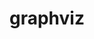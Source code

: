 ---
title: "graphviz"
layout: cache
categories: [package, develop]
meta: {"versions": ["2.49.0", "7.1.0", "8.0.1"], "compilers": ["gcc@=11.3.0", "gcc@=7.3.1", "gcc@=7.5.0"], "oss": ["amzn2", "ubuntu18.04", "ubuntu22.04"], "platforms": ["linux"], "targets": ["ivybridge", "x86_64", "x86_64_v3"], "stacks": ["ml-linux-x86_64-cpu", "ml-linux-x86_64-cuda", "ml-linux-x86_64-rocm", "radiuss"], "num_specs": 47, "num_specs_by_stack": {"radiuss": 36, "ml-linux-x86_64-cuda": 5, "ml-linux-x86_64-cpu": 5, "ml-linux-x86_64-rocm": 5}}
spec_details: [{"hash": "cdclffmjdaia53zdyecreuufhkntkurw", "compiler": "gcc@=7.3.1", "versions": ["2.49.0"], "os": "amzn2", "platform": "linux", "target": "ivybridge", "variants": ["build_system=autotools", "~doc", "~expat", "~ghostscript", "~gtkplus", "~gts", "~java", "~libgd", "~pangocairo", "~poppler", "~qt", "~quartz", "~x"], "stacks": [], "size": "-", "tarball": "https://binaries.spack.io/develop/build_cache/linux-amzn2-ivybridge/gcc-7.3.1/graphviz-2.49.0/linux-amzn2-ivybridge-gcc-7.3.1-graphviz-2.49.0-cdclffmjdaia53zdyecreuufhkntkurw.spack"}, {"hash": "42oodt2r2s2kvgkb77jx5bo2wpmxtd5j", "compiler": "gcc@=7.3.1", "versions": ["2.49.0"], "os": "amzn2", "platform": "linux", "target": "ivybridge", "variants": ["build_system=autotools", "~doc", "~expat", "~ghostscript", "~gtkplus", "~gts", "~java", "~libgd", "~pangocairo", "~poppler", "~qt", "~quartz", "~x"], "stacks": [], "size": "-", "tarball": "https://binaries.spack.io/develop/build_cache/linux-amzn2-ivybridge/gcc-7.3.1/graphviz-2.49.0/linux-amzn2-ivybridge-gcc-7.3.1-graphviz-2.49.0-42oodt2r2s2kvgkb77jx5bo2wpmxtd5j.spack"}, {"hash": "5c7zrf4by2uj7aeugxt5oizrptrwxzws", "compiler": "gcc@=7.3.1", "versions": ["2.49.0"], "os": "amzn2", "platform": "linux", "target": "x86_64_v3", "variants": ["build_system=autotools", "~doc", "~expat", "~ghostscript", "~gtkplus", "~gts", "~java", "~libgd", "~pangocairo", "~poppler", "~qt", "~quartz", "~x"], "stacks": [], "size": "-", "tarball": "https://binaries.spack.io/develop/build_cache/linux-amzn2-x86_64_v3/gcc-7.3.1/graphviz-2.49.0/linux-amzn2-x86_64_v3-gcc-7.3.1-graphviz-2.49.0-5c7zrf4by2uj7aeugxt5oizrptrwxzws.spack"}, {"hash": "gdoh7jf2lsvoiirbpj36tp2dv5rsjwdj", "compiler": "gcc@=7.3.1", "versions": ["2.49.0"], "os": "amzn2", "platform": "linux", "target": "x86_64_v3", "variants": ["~doc", "~expat", "~ghostscript", "~gtkplus", "~gts", "~java", "~libgd", "~pangocairo", "~poppler", "~qt", "~quartz", "~x"], "stacks": [], "size": "-", "tarball": "https://binaries.spack.io/develop/build_cache/linux-amzn2-x86_64_v3/gcc-7.3.1/graphviz-2.49.0/linux-amzn2-x86_64_v3-gcc-7.3.1-graphviz-2.49.0-gdoh7jf2lsvoiirbpj36tp2dv5rsjwdj.spack"}, {"hash": "ig6gh4fghl7d6pkpu2kabycbin3nnip4", "compiler": "gcc@=7.3.1", "versions": ["2.49.0"], "os": "amzn2", "platform": "linux", "target": "x86_64_v3", "variants": ["build_system=autotools", "~doc", "~expat", "~ghostscript", "~gtkplus", "~gts", "~java", "~libgd", "~pangocairo", "~poppler", "~qt", "~quartz", "~x"], "stacks": [], "size": "-", "tarball": "https://binaries.spack.io/develop/build_cache/linux-amzn2-x86_64_v3/gcc-7.3.1/graphviz-2.49.0/linux-amzn2-x86_64_v3-gcc-7.3.1-graphviz-2.49.0-ig6gh4fghl7d6pkpu2kabycbin3nnip4.spack"}, {"hash": "hkcrar7gxwqyzhph23emzvltv3sisobe", "compiler": "gcc@=7.3.1", "versions": ["2.49.0"], "os": "amzn2", "platform": "linux", "target": "x86_64_v3", "variants": ["~doc", "~expat", "~ghostscript", "~gtkplus", "~gts", "~java", "~libgd", "~pangocairo", "~poppler", "~qt", "~quartz", "~x"], "stacks": [], "size": "-", "tarball": "https://binaries.spack.io/develop/build_cache/linux-amzn2-x86_64_v3/gcc-7.3.1/graphviz-2.49.0/linux-amzn2-x86_64_v3-gcc-7.3.1-graphviz-2.49.0-hkcrar7gxwqyzhph23emzvltv3sisobe.spack"}, {"hash": "3cxzw3i6ntsjpnxtcynqls3ovsrqnuhn", "compiler": "gcc@=7.5.0", "versions": ["2.49.0"], "os": "ubuntu18.04", "platform": "linux", "target": "x86_64", "variants": ["~doc", "~expat", "~ghostscript", "~gtkplus", "~gts", "~java", "~libgd", "~pangocairo", "~poppler", "~qt", "~quartz", "~x"], "stacks": ["radiuss"], "size": "-", "tarball": "https://binaries.spack.io/develop/build_cache/linux-ubuntu18.04-x86_64/gcc-7.5.0/graphviz-2.49.0/linux-ubuntu18.04-x86_64-gcc-7.5.0-graphviz-2.49.0-3cxzw3i6ntsjpnxtcynqls3ovsrqnuhn.spack"}, {"hash": "274z7voovsb62dq22gzuhw4lfvnp7npc", "compiler": "gcc@=7.5.0", "versions": ["2.49.0"], "os": "ubuntu18.04", "platform": "linux", "target": "x86_64", "variants": ["~doc", "~expat", "~ghostscript", "~gtkplus", "~gts", "~java", "~libgd", "~pangocairo", "~poppler", "~qt", "~quartz", "~x"], "stacks": ["radiuss"], "size": "-", "tarball": "https://binaries.spack.io/develop/build_cache/linux-ubuntu18.04-x86_64/gcc-7.5.0/graphviz-2.49.0/linux-ubuntu18.04-x86_64-gcc-7.5.0-graphviz-2.49.0-274z7voovsb62dq22gzuhw4lfvnp7npc.spack"}, {"hash": "54gvach4pahn57zduwopjy4hhq4v4mhq", "compiler": "gcc@=7.5.0", "versions": ["2.49.0"], "os": "ubuntu18.04", "platform": "linux", "target": "x86_64", "variants": ["~doc", "~expat", "~ghostscript", "~gtkplus", "~gts", "~java", "~libgd", "~pangocairo", "~poppler", "~qt", "~quartz", "~x"], "stacks": ["radiuss"], "size": "-", "tarball": "https://binaries.spack.io/develop/build_cache/linux-ubuntu18.04-x86_64/gcc-7.5.0/graphviz-2.49.0/linux-ubuntu18.04-x86_64-gcc-7.5.0-graphviz-2.49.0-54gvach4pahn57zduwopjy4hhq4v4mhq.spack"}, {"hash": "5ziko3smrcnpptgbpslm4cysibl4kt6y", "compiler": "gcc@=7.5.0", "versions": ["2.49.0"], "os": "ubuntu18.04", "platform": "linux", "target": "x86_64", "variants": ["~doc", "~expat", "~ghostscript", "~gtkplus", "~gts", "~java", "~libgd", "~pangocairo", "~poppler", "~qt", "~quartz", "~x"], "stacks": ["radiuss"], "size": "-", "tarball": "https://binaries.spack.io/develop/build_cache/linux-ubuntu18.04-x86_64/gcc-7.5.0/graphviz-2.49.0/linux-ubuntu18.04-x86_64-gcc-7.5.0-graphviz-2.49.0-5ziko3smrcnpptgbpslm4cysibl4kt6y.spack"}, {"hash": "akjve67krucqzgd3k7i22h3pkdm4lvcs", "compiler": "gcc@=7.5.0", "versions": ["2.49.0"], "os": "ubuntu18.04", "platform": "linux", "target": "x86_64", "variants": ["build_system=autotools", "~doc", "~expat", "~ghostscript", "~gtkplus", "~gts", "~java", "~libgd", "~pangocairo", "~poppler", "~qt", "~quartz", "~x"], "stacks": ["radiuss"], "size": "-", "tarball": "https://binaries.spack.io/develop/build_cache/linux-ubuntu18.04-x86_64/gcc-7.5.0/graphviz-2.49.0/linux-ubuntu18.04-x86_64-gcc-7.5.0-graphviz-2.49.0-akjve67krucqzgd3k7i22h3pkdm4lvcs.spack"}, {"hash": "76xn4epm4blgtczokv43hen6g3njxbik", "compiler": "gcc@=7.5.0", "versions": ["2.49.0"], "os": "ubuntu18.04", "platform": "linux", "target": "x86_64", "variants": ["build_system=autotools", "~doc", "~expat", "~ghostscript", "~gtkplus", "~gts", "~java", "~libgd", "~pangocairo", "~poppler", "~qt", "~quartz", "~x"], "stacks": ["radiuss"], "size": "-", "tarball": "https://binaries.spack.io/develop/build_cache/linux-ubuntu18.04-x86_64/gcc-7.5.0/graphviz-2.49.0/linux-ubuntu18.04-x86_64-gcc-7.5.0-graphviz-2.49.0-76xn4epm4blgtczokv43hen6g3njxbik.spack"}, {"hash": "bfyxdf5c6bfho7hujlhe3l2jc3q67bzq", "compiler": "gcc@=7.5.0", "versions": ["2.49.0"], "os": "ubuntu18.04", "platform": "linux", "target": "x86_64", "variants": ["~doc", "~expat", "~ghostscript", "~gtkplus", "~gts", "~java", "~libgd", "~pangocairo", "~poppler", "~qt", "~quartz", "~x"], "stacks": ["radiuss"], "size": "-", "tarball": "https://binaries.spack.io/develop/build_cache/linux-ubuntu18.04-x86_64/gcc-7.5.0/graphviz-2.49.0/linux-ubuntu18.04-x86_64-gcc-7.5.0-graphviz-2.49.0-bfyxdf5c6bfho7hujlhe3l2jc3q67bzq.spack"}, {"hash": "vlfrk7pwz5tlta7rtr7xn4i7u7d7dafm", "compiler": "gcc@=7.5.0", "versions": ["2.49.0"], "os": "ubuntu18.04", "platform": "linux", "target": "x86_64", "variants": ["~doc", "~expat", "~ghostscript", "~gtkplus", "~gts", "~java", "~libgd", "~pangocairo", "~poppler", "~qt", "~quartz", "~x"], "stacks": ["radiuss"], "size": "-", "tarball": "https://binaries.spack.io/develop/build_cache/linux-ubuntu18.04-x86_64/gcc-7.5.0/graphviz-2.49.0/linux-ubuntu18.04-x86_64-gcc-7.5.0-graphviz-2.49.0-vlfrk7pwz5tlta7rtr7xn4i7u7d7dafm.spack"}, {"hash": "ygcsxb5rthzqhjlywzmw62ajextf33do", "compiler": "gcc@=7.5.0", "versions": ["2.49.0"], "os": "ubuntu18.04", "platform": "linux", "target": "x86_64", "variants": ["~doc", "~expat", "~ghostscript", "~gtkplus", "~gts", "~java", "~libgd", "~pangocairo", "~poppler", "~qt", "~quartz", "~x"], "stacks": ["radiuss"], "size": "-", "tarball": "https://binaries.spack.io/develop/build_cache/linux-ubuntu18.04-x86_64/gcc-7.5.0/graphviz-2.49.0/linux-ubuntu18.04-x86_64-gcc-7.5.0-graphviz-2.49.0-ygcsxb5rthzqhjlywzmw62ajextf33do.spack"}, {"hash": "gx2nbuxglp4vwkrlhgx7alh62k7knr4k", "compiler": "gcc@=7.5.0", "versions": ["2.49.0"], "os": "ubuntu18.04", "platform": "linux", "target": "x86_64", "variants": ["~doc", "~expat", "~ghostscript", "~gtkplus", "~gts", "~java", "~libgd", "~pangocairo", "~poppler", "~qt", "~quartz", "~x"], "stacks": ["radiuss"], "size": "-", "tarball": "https://binaries.spack.io/develop/build_cache/linux-ubuntu18.04-x86_64/gcc-7.5.0/graphviz-2.49.0/linux-ubuntu18.04-x86_64-gcc-7.5.0-graphviz-2.49.0-gx2nbuxglp4vwkrlhgx7alh62k7knr4k.spack"}, {"hash": "3pspshz575ldlmet2mhg4sfe5r77sbqj", "compiler": "gcc@=7.5.0", "versions": ["2.49.0"], "os": "ubuntu18.04", "platform": "linux", "target": "x86_64", "variants": ["~doc", "~expat", "~ghostscript", "~gtkplus", "~gts", "~java", "~libgd", "~pangocairo", "~poppler", "~qt", "~quartz", "~x"], "stacks": ["radiuss"], "size": "-", "tarball": "https://binaries.spack.io/develop/build_cache/linux-ubuntu18.04-x86_64/gcc-7.5.0/graphviz-2.49.0/linux-ubuntu18.04-x86_64-gcc-7.5.0-graphviz-2.49.0-3pspshz575ldlmet2mhg4sfe5r77sbqj.spack"}, {"hash": "x5bvc5pfam6gl7prpjmqqyecjynvhiwl", "compiler": "gcc@=7.5.0", "versions": ["2.49.0"], "os": "ubuntu18.04", "platform": "linux", "target": "x86_64", "variants": ["~doc", "~expat", "~ghostscript", "~gtkplus", "~gts", "~java", "~libgd", "~pangocairo", "~poppler", "~qt", "~quartz", "~x"], "stacks": ["radiuss"], "size": "-", "tarball": "https://binaries.spack.io/develop/build_cache/linux-ubuntu18.04-x86_64/gcc-7.5.0/graphviz-2.49.0/linux-ubuntu18.04-x86_64-gcc-7.5.0-graphviz-2.49.0-x5bvc5pfam6gl7prpjmqqyecjynvhiwl.spack"}, {"hash": "kdmchexepzfpurz4yg3es2efca63ebhi", "compiler": "gcc@=7.5.0", "versions": ["2.49.0"], "os": "ubuntu18.04", "platform": "linux", "target": "x86_64", "variants": ["~doc", "~expat", "~ghostscript", "~gtkplus", "~gts", "~java", "~libgd", "~pangocairo", "~poppler", "~qt", "~quartz", "~x"], "stacks": ["radiuss"], "size": "-", "tarball": "https://binaries.spack.io/develop/build_cache/linux-ubuntu18.04-x86_64/gcc-7.5.0/graphviz-2.49.0/linux-ubuntu18.04-x86_64-gcc-7.5.0-graphviz-2.49.0-kdmchexepzfpurz4yg3es2efca63ebhi.spack"}, {"hash": "gmxncshx4c3n5ie5x4dwklwvvsrjw3ay", "compiler": "gcc@=7.5.0", "versions": ["2.49.0"], "os": "ubuntu18.04", "platform": "linux", "target": "x86_64", "variants": ["~doc", "~expat", "~ghostscript", "~gtkplus", "~gts", "~java", "~libgd", "~pangocairo", "~poppler", "~qt", "~quartz", "~x"], "stacks": ["radiuss"], "size": "-", "tarball": "https://binaries.spack.io/develop/build_cache/linux-ubuntu18.04-x86_64/gcc-7.5.0/graphviz-2.49.0/linux-ubuntu18.04-x86_64-gcc-7.5.0-graphviz-2.49.0-gmxncshx4c3n5ie5x4dwklwvvsrjw3ay.spack"}, {"hash": "mshvwfluvpc752yyly4lme44ho54zayn", "compiler": "gcc@=7.5.0", "versions": ["2.49.0"], "os": "ubuntu18.04", "platform": "linux", "target": "x86_64", "variants": ["~doc", "~expat", "~ghostscript", "~gtkplus", "~gts", "~java", "~libgd", "~pangocairo", "~poppler", "~qt", "~quartz", "~x"], "stacks": ["radiuss"], "size": "-", "tarball": "https://binaries.spack.io/develop/build_cache/linux-ubuntu18.04-x86_64/gcc-7.5.0/graphviz-2.49.0/linux-ubuntu18.04-x86_64-gcc-7.5.0-graphviz-2.49.0-mshvwfluvpc752yyly4lme44ho54zayn.spack"}, {"hash": "ksla5c65hxbvfjpx5ezh5un3f3yle5ro", "compiler": "gcc@=7.5.0", "versions": ["2.49.0"], "os": "ubuntu18.04", "platform": "linux", "target": "x86_64", "variants": ["~doc", "~expat", "~ghostscript", "~gtkplus", "~gts", "~java", "~libgd", "~pangocairo", "~poppler", "~qt", "~quartz", "~x"], "stacks": ["radiuss"], "size": "-", "tarball": "https://binaries.spack.io/develop/build_cache/linux-ubuntu18.04-x86_64/gcc-7.5.0/graphviz-2.49.0/linux-ubuntu18.04-x86_64-gcc-7.5.0-graphviz-2.49.0-ksla5c65hxbvfjpx5ezh5un3f3yle5ro.spack"}, {"hash": "obt7uharjwovwvqiayagpompbamdu4kf", "compiler": "gcc@=7.5.0", "versions": ["2.49.0"], "os": "ubuntu18.04", "platform": "linux", "target": "x86_64", "variants": ["~doc", "~expat", "~ghostscript", "~gtkplus", "~gts", "~java", "~libgd", "~pangocairo", "~poppler", "~qt", "~quartz", "~x"], "stacks": ["radiuss"], "size": "-", "tarball": "https://binaries.spack.io/develop/build_cache/linux-ubuntu18.04-x86_64/gcc-7.5.0/graphviz-2.49.0/linux-ubuntu18.04-x86_64-gcc-7.5.0-graphviz-2.49.0-obt7uharjwovwvqiayagpompbamdu4kf.spack"}, {"hash": "qxoo6okittiqp7a3tt5v364xvl2qe3kw", "compiler": "gcc@=7.5.0", "versions": ["2.49.0"], "os": "ubuntu18.04", "platform": "linux", "target": "x86_64", "variants": ["~doc", "~expat", "~ghostscript", "~gtkplus", "~gts", "~java", "~libgd", "~pangocairo", "~poppler", "~qt", "~quartz", "~x"], "stacks": ["radiuss"], "size": "-", "tarball": "https://binaries.spack.io/develop/build_cache/linux-ubuntu18.04-x86_64/gcc-7.5.0/graphviz-2.49.0/linux-ubuntu18.04-x86_64-gcc-7.5.0-graphviz-2.49.0-qxoo6okittiqp7a3tt5v364xvl2qe3kw.spack"}, {"hash": "p5j75vrmloi6tyjg7e55lz6yof5z6qmv", "compiler": "gcc@=7.5.0", "versions": ["2.49.0"], "os": "ubuntu18.04", "platform": "linux", "target": "x86_64", "variants": ["~doc", "~expat", "~ghostscript", "~gtkplus", "~gts", "~java", "~libgd", "~pangocairo", "~poppler", "~qt", "~quartz", "~x"], "stacks": ["radiuss"], "size": "-", "tarball": "https://binaries.spack.io/develop/build_cache/linux-ubuntu18.04-x86_64/gcc-7.5.0/graphviz-2.49.0/linux-ubuntu18.04-x86_64-gcc-7.5.0-graphviz-2.49.0-p5j75vrmloi6tyjg7e55lz6yof5z6qmv.spack"}, {"hash": "xh4o4x6d7npwvzijgnbl5ocs7meg6wov", "compiler": "gcc@=7.5.0", "versions": ["2.49.0"], "os": "ubuntu18.04", "platform": "linux", "target": "x86_64", "variants": ["~doc", "~expat", "~ghostscript", "~gtkplus", "~gts", "~java", "~libgd", "~pangocairo", "~poppler", "~qt", "~quartz", "~x"], "stacks": ["radiuss"], "size": "-", "tarball": "https://binaries.spack.io/develop/build_cache/linux-ubuntu18.04-x86_64/gcc-7.5.0/graphviz-2.49.0/linux-ubuntu18.04-x86_64-gcc-7.5.0-graphviz-2.49.0-xh4o4x6d7npwvzijgnbl5ocs7meg6wov.spack"}, {"hash": "qq2tnnzwllupgypouiis7a55v7gybnl3", "compiler": "gcc@=7.5.0", "versions": ["2.49.0"], "os": "ubuntu18.04", "platform": "linux", "target": "x86_64", "variants": ["~doc", "~expat", "~ghostscript", "~gtkplus", "~gts", "~java", "~libgd", "~pangocairo", "~poppler", "~qt", "~quartz", "~x"], "stacks": ["radiuss"], "size": "-", "tarball": "https://binaries.spack.io/develop/build_cache/linux-ubuntu18.04-x86_64/gcc-7.5.0/graphviz-2.49.0/linux-ubuntu18.04-x86_64-gcc-7.5.0-graphviz-2.49.0-qq2tnnzwllupgypouiis7a55v7gybnl3.spack"}, {"hash": "le2gddv7ugsxvk3jzyczzpy6mv2f6ic4", "compiler": "gcc@=7.5.0", "versions": ["7.1.0"], "os": "ubuntu18.04", "platform": "linux", "target": "x86_64", "variants": ["build_system=autotools", "~doc", "~expat", "~ghostscript", "~gtkplus", "~gts", "~java", "~libgd", "~pangocairo", "~poppler", "~qt", "~quartz", "~x"], "stacks": ["radiuss"], "size": "-", "tarball": "https://binaries.spack.io/develop/build_cache/linux-ubuntu18.04-x86_64/gcc-7.5.0/graphviz-7.1.0/linux-ubuntu18.04-x86_64-gcc-7.5.0-graphviz-7.1.0-le2gddv7ugsxvk3jzyczzpy6mv2f6ic4.spack"}, {"hash": "nibdv6glrhd2dmp6sgtoq35p4qugdpgz", "compiler": "gcc@=7.5.0", "versions": ["2.49.0"], "os": "ubuntu18.04", "platform": "linux", "target": "x86_64", "variants": ["~doc", "~expat", "~ghostscript", "~gtkplus", "~gts", "~java", "~libgd", "~pangocairo", "~poppler", "~qt", "~quartz", "~x"], "stacks": ["radiuss"], "size": "-", "tarball": "https://binaries.spack.io/develop/build_cache/linux-ubuntu18.04-x86_64/gcc-7.5.0/graphviz-2.49.0/linux-ubuntu18.04-x86_64-gcc-7.5.0-graphviz-2.49.0-nibdv6glrhd2dmp6sgtoq35p4qugdpgz.spack"}, {"hash": "p6m2jzo76hu7c4yze5bdtjbaqhpqqbub", "compiler": "gcc@=7.5.0", "versions": ["2.49.0"], "os": "ubuntu18.04", "platform": "linux", "target": "x86_64", "variants": ["~doc", "~expat", "~ghostscript", "~gtkplus", "~gts", "~java", "~libgd", "~pangocairo", "~poppler", "~qt", "~quartz", "~x"], "stacks": ["radiuss"], "size": "-", "tarball": "https://binaries.spack.io/develop/build_cache/linux-ubuntu18.04-x86_64/gcc-7.5.0/graphviz-2.49.0/linux-ubuntu18.04-x86_64-gcc-7.5.0-graphviz-2.49.0-p6m2jzo76hu7c4yze5bdtjbaqhpqqbub.spack"}, {"hash": "sk5xcgdbo2mvrtqh6k5cilh32vzhjosk", "compiler": "gcc@=7.5.0", "versions": ["2.49.0"], "os": "ubuntu18.04", "platform": "linux", "target": "x86_64", "variants": ["~doc", "~expat", "~ghostscript", "~gtkplus", "~gts", "~java", "~libgd", "~pangocairo", "~poppler", "~qt", "~quartz", "~x"], "stacks": ["radiuss"], "size": "-", "tarball": "https://binaries.spack.io/develop/build_cache/linux-ubuntu18.04-x86_64/gcc-7.5.0/graphviz-2.49.0/linux-ubuntu18.04-x86_64-gcc-7.5.0-graphviz-2.49.0-sk5xcgdbo2mvrtqh6k5cilh32vzhjosk.spack"}, {"hash": "ubpbjs6mwhqcwbjlsnb7xzpnqnktxrii", "compiler": "gcc@=7.5.0", "versions": ["2.49.0"], "os": "ubuntu18.04", "platform": "linux", "target": "x86_64", "variants": ["build_system=autotools", "~doc", "~expat", "~ghostscript", "~gtkplus", "~gts", "~java", "~libgd", "~pangocairo", "~poppler", "~qt", "~quartz", "~x"], "stacks": ["radiuss"], "size": "-", "tarball": "https://binaries.spack.io/develop/build_cache/linux-ubuntu18.04-x86_64/gcc-7.5.0/graphviz-2.49.0/linux-ubuntu18.04-x86_64-gcc-7.5.0-graphviz-2.49.0-ubpbjs6mwhqcwbjlsnb7xzpnqnktxrii.spack"}, {"hash": "pwiahfy7unu7dsyburoc7x3hslmpykrq", "compiler": "gcc@=7.5.0", "versions": ["2.49.0"], "os": "ubuntu18.04", "platform": "linux", "target": "x86_64", "variants": ["~doc", "~expat", "~ghostscript", "~gtkplus", "~gts", "~java", "~libgd", "~pangocairo", "~poppler", "~qt", "~quartz", "~x"], "stacks": ["radiuss"], "size": "-", "tarball": "https://binaries.spack.io/develop/build_cache/linux-ubuntu18.04-x86_64/gcc-7.5.0/graphviz-2.49.0/linux-ubuntu18.04-x86_64-gcc-7.5.0-graphviz-2.49.0-pwiahfy7unu7dsyburoc7x3hslmpykrq.spack"}, {"hash": "wpgsjwe4asyqdrzmkwxozwkt3o6mckit", "compiler": "gcc@=7.5.0", "versions": ["2.49.0"], "os": "ubuntu18.04", "platform": "linux", "target": "x86_64", "variants": ["build_system=autotools", "~doc", "~expat", "~ghostscript", "~gtkplus", "~gts", "~java", "~libgd", "~pangocairo", "~poppler", "~qt", "~quartz", "~x"], "stacks": ["radiuss"], "size": "-", "tarball": "https://binaries.spack.io/develop/build_cache/linux-ubuntu18.04-x86_64/gcc-7.5.0/graphviz-2.49.0/linux-ubuntu18.04-x86_64-gcc-7.5.0-graphviz-2.49.0-wpgsjwe4asyqdrzmkwxozwkt3o6mckit.spack"}, {"hash": "ugn3gfpoy74fyl2cqltlfwuiktgrqc5i", "compiler": "gcc@=7.5.0", "versions": ["2.49.0"], "os": "ubuntu18.04", "platform": "linux", "target": "x86_64", "variants": ["~doc", "~expat", "~ghostscript", "~gtkplus", "~gts", "~java", "~libgd", "~pangocairo", "~poppler", "~qt", "~quartz", "~x"], "stacks": ["radiuss"], "size": "-", "tarball": "https://binaries.spack.io/develop/build_cache/linux-ubuntu18.04-x86_64/gcc-7.5.0/graphviz-2.49.0/linux-ubuntu18.04-x86_64-gcc-7.5.0-graphviz-2.49.0-ugn3gfpoy74fyl2cqltlfwuiktgrqc5i.spack"}, {"hash": "ybldkzhlcyje6c33q2l2qlsntyefimjh", "compiler": "gcc@=7.5.0", "versions": ["2.49.0"], "os": "ubuntu18.04", "platform": "linux", "target": "x86_64", "variants": ["~doc", "~expat", "~ghostscript", "~gtkplus", "~gts", "~java", "~libgd", "~pangocairo", "~poppler", "~qt", "~quartz", "~x"], "stacks": ["radiuss"], "size": "-", "tarball": "https://binaries.spack.io/develop/build_cache/linux-ubuntu18.04-x86_64/gcc-7.5.0/graphviz-2.49.0/linux-ubuntu18.04-x86_64-gcc-7.5.0-graphviz-2.49.0-ybldkzhlcyje6c33q2l2qlsntyefimjh.spack"}, {"hash": "cs4b5zdoibxxyru4k6nejap2r6i4lamo", "compiler": "gcc@=7.5.0", "versions": ["7.1.0"], "os": "ubuntu18.04", "platform": "linux", "target": "x86_64_v3", "variants": ["build_system=autotools", "~doc", "~expat", "~ghostscript", "~gtkplus", "~gts", "~java", "~libgd", "~pangocairo", "~poppler", "~qt", "~quartz", "~x"], "stacks": ["radiuss"], "size": "-", "tarball": "https://binaries.spack.io/develop/build_cache/linux-ubuntu18.04-x86_64_v3/gcc-7.5.0/graphviz-7.1.0/linux-ubuntu18.04-x86_64_v3-gcc-7.5.0-graphviz-7.1.0-cs4b5zdoibxxyru4k6nejap2r6i4lamo.spack"}, {"hash": "qglknopc5rd25h65soexcwuaonxspead", "compiler": "gcc@=7.5.0", "versions": ["7.1.0"], "os": "ubuntu18.04", "platform": "linux", "target": "x86_64_v3", "variants": ["build_system=autotools", "~doc", "~expat", "~ghostscript", "~gtkplus", "~gts", "~java", "~libgd", "~pangocairo", "~poppler", "~qt", "~quartz", "~x"], "stacks": ["radiuss"], "size": "-", "tarball": "https://binaries.spack.io/develop/build_cache/linux-ubuntu18.04-x86_64_v3/gcc-7.5.0/graphviz-7.1.0/linux-ubuntu18.04-x86_64_v3-gcc-7.5.0-graphviz-7.1.0-qglknopc5rd25h65soexcwuaonxspead.spack"}, {"hash": "2idqxa3j24up6ziwfuwa47pscgpj3amr", "compiler": "gcc@=7.5.0", "versions": ["8.0.1"], "os": "ubuntu18.04", "platform": "linux", "target": "x86_64_v3", "variants": ["build_system=autotools", "~doc", "~expat", "~ghostscript", "~gtkplus", "~gts", "~java", "~libgd", "~pangocairo", "~poppler", "~qt", "~quartz", "~x"], "stacks": ["radiuss"], "size": "-", "tarball": "https://binaries.spack.io/develop/build_cache/linux-ubuntu18.04-x86_64_v3/gcc-7.5.0/graphviz-8.0.1/linux-ubuntu18.04-x86_64_v3-gcc-7.5.0-graphviz-8.0.1-2idqxa3j24up6ziwfuwa47pscgpj3amr.spack"}, {"hash": "rw47fxteqxdmelo42dsllzd2lol6vzse", "compiler": "gcc@=7.5.0", "versions": ["7.1.0"], "os": "ubuntu18.04", "platform": "linux", "target": "x86_64_v3", "variants": ["build_system=autotools", "~doc", "~expat", "~ghostscript", "~gtkplus", "~gts", "~java", "~libgd", "~pangocairo", "~poppler", "~qt", "~quartz", "~x"], "stacks": ["radiuss"], "size": "-", "tarball": "https://binaries.spack.io/develop/build_cache/linux-ubuntu18.04-x86_64_v3/gcc-7.5.0/graphviz-7.1.0/linux-ubuntu18.04-x86_64_v3-gcc-7.5.0-graphviz-7.1.0-rw47fxteqxdmelo42dsllzd2lol6vzse.spack"}, {"hash": "5l6rrhobblchklvb4es6eozws4rswwis", "compiler": "gcc@=7.5.0", "versions": ["7.1.0"], "os": "ubuntu18.04", "platform": "linux", "target": "x86_64_v3", "variants": ["build_system=autotools", "~doc", "~expat", "~ghostscript", "~gtkplus", "~gts", "~java", "~libgd", "~pangocairo", "~poppler", "~qt", "~quartz", "~x"], "stacks": ["radiuss"], "size": "-", "tarball": "https://binaries.spack.io/develop/build_cache/linux-ubuntu18.04-x86_64_v3/gcc-7.5.0/graphviz-7.1.0/linux-ubuntu18.04-x86_64_v3-gcc-7.5.0-graphviz-7.1.0-5l6rrhobblchklvb4es6eozws4rswwis.spack"}, {"hash": "76eywzwwqplcnrxp7yuszbm5li6azoa7", "compiler": "gcc@=7.5.0", "versions": ["8.0.1"], "os": "ubuntu18.04", "platform": "linux", "target": "x86_64_v3", "variants": ["build_system=autotools", "~doc", "~expat", "~ghostscript", "~gtkplus", "~gts", "~java", "~libgd", "~pangocairo", "~poppler", "~qt", "~quartz", "~x"], "stacks": ["radiuss"], "size": "-", "tarball": "https://binaries.spack.io/develop/build_cache/linux-ubuntu18.04-x86_64_v3/gcc-7.5.0/graphviz-8.0.1/linux-ubuntu18.04-x86_64_v3-gcc-7.5.0-graphviz-8.0.1-76eywzwwqplcnrxp7yuszbm5li6azoa7.spack"}, {"hash": "5ymx44xlgdvzoblkcdp7dcizjo4xwun5", "compiler": "gcc@=11.3.0", "versions": ["8.0.1"], "os": "ubuntu22.04", "platform": "linux", "target": "x86_64_v3", "variants": ["build_system=autotools", "~doc", "~expat", "~ghostscript", "~gtkplus", "~gts", "~java", "~libgd", "~pangocairo", "~poppler", "~qt", "~quartz", "~x"], "stacks": ["ml-linux-x86_64-cuda", "ml-linux-x86_64-cpu", "ml-linux-x86_64-rocm"], "size": "-", "tarball": "https://binaries.spack.io/develop/build_cache/linux-ubuntu22.04-x86_64_v3/gcc-11.3.0/graphviz-8.0.1/linux-ubuntu22.04-x86_64_v3-gcc-11.3.0-graphviz-8.0.1-5ymx44xlgdvzoblkcdp7dcizjo4xwun5.spack"}, {"hash": "grkezhqvosyb7vohpffr5akts5a7fgoo", "compiler": "gcc@=11.3.0", "versions": ["7.1.0"], "os": "ubuntu22.04", "platform": "linux", "target": "x86_64_v3", "variants": ["build_system=autotools", "~doc", "~expat", "~ghostscript", "~gtkplus", "~gts", "~java", "~libgd", "~pangocairo", "~poppler", "~qt", "~quartz", "~x"], "stacks": ["ml-linux-x86_64-cuda", "ml-linux-x86_64-cpu", "ml-linux-x86_64-rocm"], "size": "-", "tarball": "https://binaries.spack.io/develop/build_cache/linux-ubuntu22.04-x86_64_v3/gcc-11.3.0/graphviz-7.1.0/linux-ubuntu22.04-x86_64_v3-gcc-11.3.0-graphviz-7.1.0-grkezhqvosyb7vohpffr5akts5a7fgoo.spack"}, {"hash": "hy7a42mtdvh6s3ayb4swb2nfxul7rr6m", "compiler": "gcc@=11.3.0", "versions": ["8.0.1"], "os": "ubuntu22.04", "platform": "linux", "target": "x86_64_v3", "variants": ["build_system=autotools", "~doc", "~expat", "~ghostscript", "~gtkplus", "~gts", "~java", "~libgd", "~pangocairo", "~poppler", "~qt", "~quartz", "~x"], "stacks": ["ml-linux-x86_64-cuda", "ml-linux-x86_64-cpu", "ml-linux-x86_64-rocm"], "size": "-", "tarball": "https://binaries.spack.io/develop/build_cache/linux-ubuntu22.04-x86_64_v3/gcc-11.3.0/graphviz-8.0.1/linux-ubuntu22.04-x86_64_v3-gcc-11.3.0-graphviz-8.0.1-hy7a42mtdvh6s3ayb4swb2nfxul7rr6m.spack"}, {"hash": "ulj4tcwguefxgu4sn5ikbtgg4jmgexb6", "compiler": "gcc@=11.3.0", "versions": ["8.0.1"], "os": "ubuntu22.04", "platform": "linux", "target": "x86_64_v3", "variants": ["build_system=autotools", "~doc", "~expat", "~ghostscript", "~gtkplus", "~gts", "~java", "~libgd", "~pangocairo", "~poppler", "~qt", "~quartz", "~x"], "stacks": ["ml-linux-x86_64-cuda", "ml-linux-x86_64-cpu", "ml-linux-x86_64-rocm"], "size": "-", "tarball": "https://binaries.spack.io/develop/build_cache/linux-ubuntu22.04-x86_64_v3/gcc-11.3.0/graphviz-8.0.1/linux-ubuntu22.04-x86_64_v3-gcc-11.3.0-graphviz-8.0.1-ulj4tcwguefxgu4sn5ikbtgg4jmgexb6.spack"}, {"hash": "apsde3dskniwymjlnusm2jzfwaz4h4v7", "compiler": "gcc@=11.3.0", "versions": ["8.0.1"], "os": "ubuntu22.04", "platform": "linux", "target": "x86_64_v3", "variants": ["build_system=autotools", "~doc", "~expat", "~ghostscript", "~gtkplus", "~gts", "~java", "~libgd", "~pangocairo", "~poppler", "~qt", "~quartz", "~x"], "stacks": ["ml-linux-x86_64-cuda", "ml-linux-x86_64-cpu", "ml-linux-x86_64-rocm"], "size": "-", "tarball": "https://binaries.spack.io/develop/build_cache/linux-ubuntu22.04-x86_64_v3/gcc-11.3.0/graphviz-8.0.1/linux-ubuntu22.04-x86_64_v3-gcc-11.3.0-graphviz-8.0.1-apsde3dskniwymjlnusm2jzfwaz4h4v7.spack"}]
---